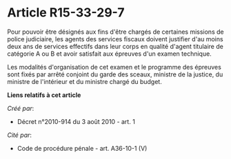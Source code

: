 # Article R15-33-29-7

Pour pouvoir être désignés aux fins d'être chargés de certaines missions de police judiciaire, les agents des services
fiscaux doivent justifier d'au moins deux ans de services effectifs dans leur corps en qualité d'agent titulaire de catégorie
A ou B et avoir satisfait aux épreuves d'un examen technique.

Les modalités d'organisation de cet examen et le programme des épreuves sont fixés par arrêté conjoint du garde des sceaux,
ministre de la justice, du ministre de l'intérieur et du ministre chargé du budget.

**Liens relatifs à cet article**

_Créé par_:

  - Décret n°2010-914 du 3 août 2010 - art. 1

_Cité par_:

  - Code de procédure pénale - art. A36-10-1 (V)
